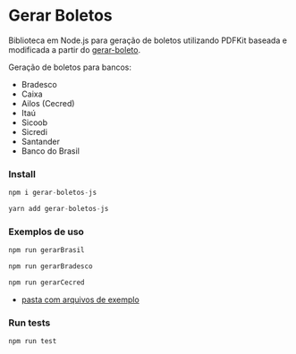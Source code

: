 # Gerar Boletos

Biblioteca em Node.js para geração de boletos utilizando PDFKit baseada e modificada a partir do [gerar-boleto](https://npmjs.org/package/gerar-boletos-js).

Geração de boletos para bancos:
- Bradesco
- Caixa
- Ailos (Cecred)
- Itaú
- Sicoob
- Sicredi
- Santander
- Banco do Brasil

### Install

```javascript
npm i gerar-boletos-js
```
```javascript
yarn add gerar-boletos-js
```
### Exemplos de uso

```javascript
npm run gerarBrasil
```
```javascript
npm run gerarBradesco
```
```javascript
npm run gerarCecred
```

* [pasta com arquivos de exemplo](/examples)

### Run tests

```javascript
npm run test
```



